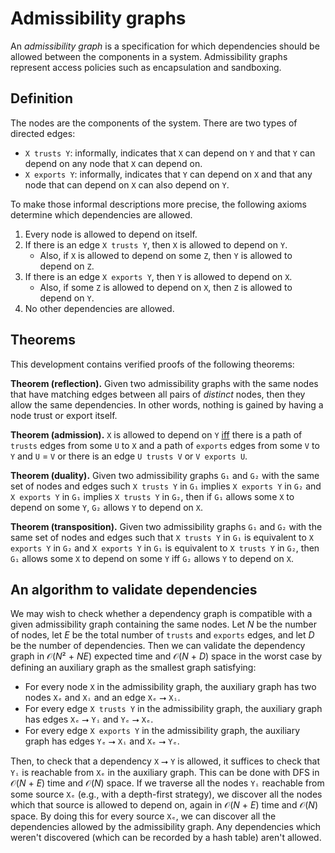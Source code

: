 # Admissibility graphs

An *admissibility graph* is a specification for which dependencies should be allowed between the components in a system. Admissibility graphs represent access policies such as encapsulation and sandboxing.

## Definition

The nodes are the components of the system. There are two types of directed edges:

- `X trusts Y`: informally, indicates that `X` can depend on `Y` and that `Y` can depend on any node that `X` can depend on.
- `X exports Y`: informally, indicates that `Y` can depend on `X` and that any node that can depend on `X` can also depend on `Y`.

To make those informal descriptions more precise, the following axioms determine which dependencies are allowed.

1. Every node is allowed to depend on itself.
2. If there is an edge `X trusts Y`, then `X` is allowed to depend on `Y`.
   - Also, if `X` is allowed to depend on some `Z`, then `Y` is allowed to depend on `Z`.
3. If there is an edge `X exports Y`, then `Y` is allowed to depend on `X`.
   - Also, if some `Z` is allowed to depend on `X`, then `Z` is allowed to depend on `Y`.
4. No other dependencies are allowed.

## Theorems

This development contains verified proofs of the following theorems:

**Theorem (reflection).** Given two admissibility graphs with the same nodes that have matching edges between all pairs of *distinct* nodes, then they allow the same dependencies. In other words, nothing is gained by having a node trust or export itself.

**Theorem (admission).** `X` is allowed to depend on `Y` [iff](https://en.wikipedia.org/wiki/If_and_only_if) there is a path of `trusts` edges from some `U` to `X` and a path of `exports` edges from some `V` to `Y` and `U` = `V` or there is an edge `U trusts V` or `V exports U`.

**Theorem (duality).** Given two admissibility graphs `G₁` and `G₂` with the same set of nodes and edges such `X trusts Y` in `G₁` implies `X exports Y` in `G₂` and `X exports Y` in `G₁` implies `X trusts Y` in `G₂`, then if `G₁` allows some `X` to depend on some `Y`, `G₂` allows `Y` to depend on `X`.

**Theorem (transposition).** Given two admissibility graphs `G₁` and `G₂` with the same set of nodes and edges such that `X trusts Y` in `G₁` is equivalent to `X exports Y` in `G₂` and `X exports Y` in `G₁` is equivalent to `X trusts Y` in `G₂`, then `G₁` allows some `X` to depend on some `Y` iff `G₂` allows `Y` to depend on `X`.

## An algorithm to validate dependencies

We may wish to check whether a dependency graph is compatible with a given admissibility graph containing the same nodes. Let *N* be the number of nodes, let *E* be the total number of `trusts` and `exports` edges, and let *D* be the number of dependencies. Then we can validate the dependency graph in 𝒪(*N*² + *NE*) expected time and 𝒪(*N* + *D*) space in the worst case by defining an auxiliary graph as the smallest graph satisfying:

- For every node `X` in the admissibility graph, the auxiliary graph has two nodes `Xₑ` and `Xᵢ` and an edge `Xₑ` ⭢ `Xᵢ`.
- For every edge `X trusts Y` in the admissibility graph, the auxiliary graph has edges `Xₑ` ⭢ `Yᵢ` and `Yₑ` ⭢ `Xₑ`.
- For every edge `X exports Y` in the admissibility graph, the auxiliary graph has edges `Yₑ` ⭢ `Xᵢ` and `Xₑ` ⭢ `Yₑ`.

Then, to check that a dependency `X` ⭢ `Y` is allowed, it suffices to check that `Yᵢ` is reachable from `Xₑ` in the auxiliary graph. This can be done with DFS in 𝒪(*N* + *E*) time and 𝒪(*N*) space. If we traverse all the nodes `Yᵢ` reachable from some source `Xₑ` (e.g., with a depth-first strategy), we discover all the nodes which that source is allowed to depend on, again in 𝒪(*N* + *E*) time and 𝒪(*N*) space. By doing this for every source `Xₑ`, we can discover all the dependencies allowed by the admissibility graph. Any dependencies which weren't discovered (which can be recorded by a hash table) aren't allowed.
